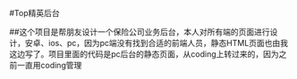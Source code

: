 #Top精英后台

##这个项目是帮朋友设计一个保险公司业务后台，本人对所有端的页面进行设计，安卓、ios、pc，因为pc端没有找到合适的前端人员，静态HTML页面也由我这边写了。项目里面的代码是pc后台的静态页面，从coding上转过来的，因为之前一直用coding管理


